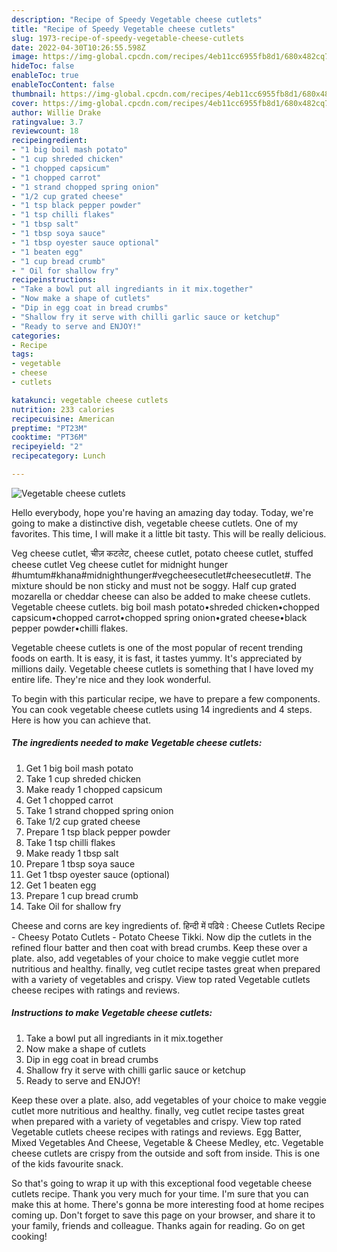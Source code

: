 ```yaml
---
description: "Recipe of Speedy Vegetable cheese cutlets"
title: "Recipe of Speedy Vegetable cheese cutlets"
slug: 1973-recipe-of-speedy-vegetable-cheese-cutlets
date: 2022-04-30T10:26:55.598Z
image: https://img-global.cpcdn.com/recipes/4eb11cc6955fb8d1/680x482cq70/vegetable-cheese-cutlets-recipe-main-photo.jpg
hideToc: false
enableToc: true
enableTocContent: false
thumbnail: https://img-global.cpcdn.com/recipes/4eb11cc6955fb8d1/680x482cq70/vegetable-cheese-cutlets-recipe-main-photo.jpg
cover: https://img-global.cpcdn.com/recipes/4eb11cc6955fb8d1/680x482cq70/vegetable-cheese-cutlets-recipe-main-photo.jpg
author: Willie Drake
ratingvalue: 3.7
reviewcount: 18
recipeingredient:
- "1 big boil mash potato"
- "1 cup shreded chicken"
- "1 chopped capsicum"
- "1 chopped carrot"
- "1 strand chopped spring onion"
- "1/2 cup grated cheese"
- "1 tsp black pepper powder"
- "1 tsp chilli flakes"
- "1 tbsp salt"
- "1 tbsp soya sauce"
- "1 tbsp oyester sauce optional"
- "1 beaten egg"
- "1 cup bread crumb"
- " Oil for shallow fry"
recipeinstructions:
- "Take a bowl put all ingrediants in it mix.together"
- "Now make a shape of cutlets"
- "Dip in egg coat in bread crumbs"
- "Shallow fry it serve with chilli garlic sauce or ketchup"
- "Ready to serve and ENJOY!"
categories:
- Recipe
tags:
- vegetable
- cheese
- cutlets

katakunci: vegetable cheese cutlets 
nutrition: 233 calories
recipecuisine: American
preptime: "PT23M"
cooktime: "PT36M"
recipeyield: "2"
recipecategory: Lunch

---
```



![Vegetable cheese cutlets](https://img-global.cpcdn.com/recipes/4eb11cc6955fb8d1/680x482cq70/vegetable-cheese-cutlets-recipe-main-photo.jpg)

Hello everybody, hope you're having an amazing day today. Today, we're going to make a distinctive dish, vegetable cheese cutlets. One of my favorites. This time, I will make it a little bit tasty. This will be really delicious.

Veg cheese cutlet, चीज़ कटलेट, cheese cutlet, potato cheese cutlet, stuffed cheese cutlet Veg cheese cutlet for midnight hunger #humtum#khana#midnighthunger#vegcheesecutlet#cheesecutlet#. The mixture should be non sticky and must not be soggy. Half cup grated mozarella or cheddar cheese can also be added to make cheese cutlets. Vegetable cheese cutlets. big boil mash potato•shreded chicken•chopped capsicum•chopped carrot•chopped spring onion•grated cheese•black pepper powder•chilli flakes.

Vegetable cheese cutlets is one of the most popular of recent trending foods on earth. It is easy, it is fast, it tastes yummy. It's appreciated by millions daily. Vegetable cheese cutlets is something that I have loved my entire life. They're nice and they look wonderful.


To begin with this particular recipe, we have to prepare a few components. You can cook vegetable cheese cutlets using 14 ingredients and 4 steps. Here is how you can achieve that.

<!--inarticleads1-->

##### The ingredients needed to make Vegetable cheese cutlets:

1. Get 1 big boil mash potato
1. Take 1 cup shreded chicken
1. Make ready 1 chopped capsicum
1. Get 1 chopped carrot
1. Take 1 strand chopped spring onion
1. Take 1/2 cup grated cheese
1. Prepare 1 tsp black pepper powder
1. Take 1 tsp chilli flakes
1. Make ready 1 tbsp salt
1. Prepare 1 tbsp soya sauce
1. Get 1 tbsp oyester sauce (optional)
1. Get 1 beaten egg
1. Prepare 1 cup bread crumb
1. Take  Oil for shallow fry


Cheese and corns are key ingredients of. हिन्दी में पढिये : Cheese Cutlets Recipe - Cheesy Potato Cutlets - Potato Cheese Tikki. Now dip the cutlets in the refined flour batter and then coat with bread crumbs. Keep these over a plate. also, add vegetables of your choice to make veggie cutlet more nutritious and healthy. finally, veg cutlet recipe tastes great when prepared with a variety of vegetables and crispy. View top rated Vegetable cutlets cheese recipes with ratings and reviews. 

<!--inarticleads2-->

##### Instructions to make Vegetable cheese cutlets:

1. Take a bowl put all ingrediants in it mix.together
1. Now make a shape of cutlets
1. Dip in egg coat in bread crumbs
1. Shallow fry it serve with chilli garlic sauce or ketchup
1. Ready to serve and ENJOY!

Keep these over a plate. also, add vegetables of your choice to make veggie cutlet more nutritious and healthy. finally, veg cutlet recipe tastes great when prepared with a variety of vegetables and crispy. View top rated Vegetable cutlets cheese recipes with ratings and reviews. Egg Batter, Mixed Vegetables And Cheese, Vegetable & Cheese Medley, etc. Vegetable cheese cutlets are crispy from the outside and soft from inside. This is one of the kids favourite snack. 

So that's going to wrap it up with this exceptional food vegetable cheese cutlets recipe. Thank you very much for your time. I'm sure that you can make this at home. There's gonna be more interesting food at home recipes coming up. Don't forget to save this page on your browser, and share it to your family, friends and colleague. Thanks again for reading. Go on get cooking!

